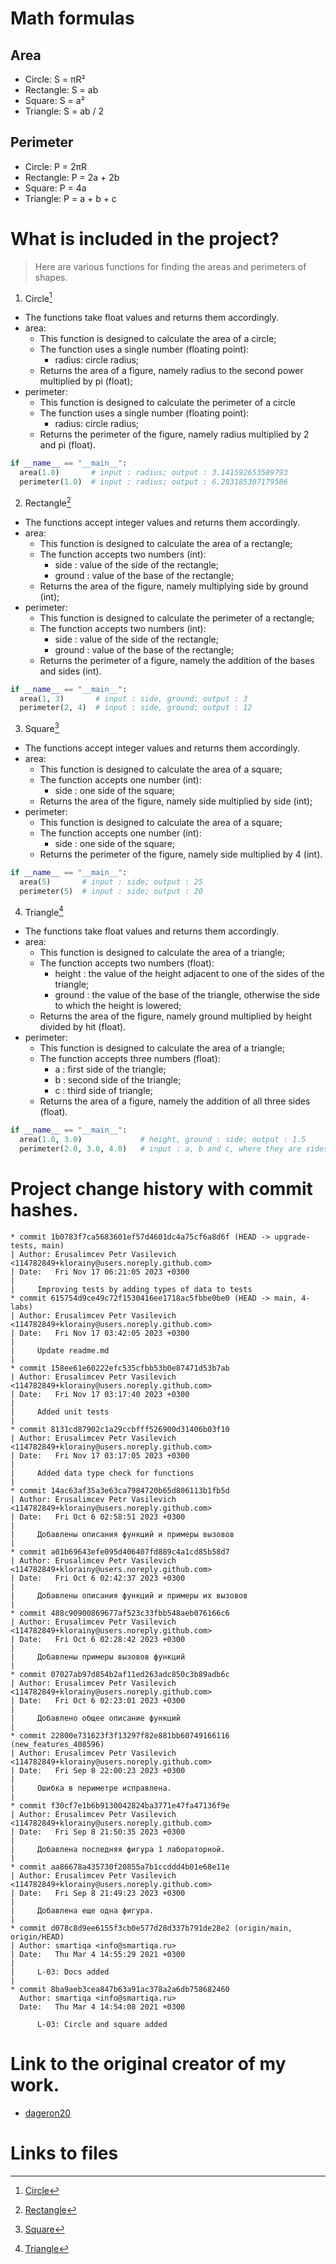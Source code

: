# Math formulas
## Area
- Circle: S = πR²
- Rectangle: S = ab
- Square: S = a²
- Triangle: S = ab / 2

## Perimeter
- Circle: P = 2πR
- Rectangle: P = 2a + 2b
- Square: P = 4a
- Triangle: P = a + b + c

# What is included in the project?
> Here are various functions for finding the areas and perimeters of shapes.
1. Circle[^1]
  - The functions take float values ​​and returns them accordingly.
  - area:
    - This function is designed to calculate the area of ​​a circle;
    - The function uses a single number (floating point):
      - radius: circle radius;
    - Returns the area of ​​a figure, namely radius to the second power multiplied by pi (float);
  - perimeter:
    - This function is designed to calculate the perimeter of ​​a circle
    - The function uses a single number (floating point):
      - radius: circle radius;
    - Returns the perimeter of the figure, namely radius multiplied by 2 and pi (float).
  ```py
  if __name__ == "__main__":
    area(1.0)       # input : radius; output : 3.141592653589793
    perimeter(1.0)  # input : radius; output : 6.283185307179586  
  ```
2. Rectangle[^2]
  - The functions accept integer values ​​and returns them accordingly.
  - area:
    - This function is designed to calculate the area of ​​a rectangle;
    - The function accepts two numbers (int):
      - side : value of the side of the rectangle;
      - ground : value of the base of the rectangle;
    - Returns the area of ​​the figure, namely multiplying side by ground (int);
  - perimeter:
    - This function is designed to calculate the perimeter of ​​a rectangle;
    - The function accepts two numbers (int):
      - side : value of the side of the rectangle;
      - ground : value of the base of the rectangle;
    - Returns the perimeter of a figure, namely the addition of the bases and sides (int).
  ```py
  if __name__ == "__main__":
    area(1, 3)       # input : side, ground; output : 3
    perimeter(2, 4)  # input : side, ground; output : 12  
  ```
3. Square[^3]
  - The functions accept integer values ​​and returns them accordingly.
  - area:
    - This function is designed to calculate the area of ​​a square;
    - The function accepts one number (int):
        - side : one side of the square;
    - Returns the area of ​​the figure, namely side multiplied by side (int);
  - perimeter:
    - This function is designed to calculate the area of ​​a square;
    - The function accepts one number (int):
      - side : one side of the square;
    - Returns the perimeter of the figure, namely side multiplied by 4 (int).
  ```py
  if __name__ == "__main__":
    area(5)       # input : side; output : 25
    perimeter(5)  # input : side; output : 20
  ```
4. Triangle[^4]
  - The functions take float values ​​and returns them accordingly.
  - area:
    - This function is designed to calculate the area of ​​a triangle;
    - The function accepts two numbers (float):
      - height : the value of the height adjacent to one of the sides of the triangle;
      - ground : the value of the base of the triangle, otherwise the side to which the height is lowered;
    - Returns the area of ​​the figure, namely ground multiplied by height divided by hit (float).
  - perimeter:
    - This function is designed to calculate the area of ​​a triangle;
    - The function accepts three numbers (float):
      - a : first side of the triangle;
      - b : second side of the triangle;
      - c : third side of triangle;
    - Returns the area of ​​a figure, namely the addition of all three sides (float).
  ```py
  if __name__ == "__main__":
    area(1.0, 3.0)             # height, ground : side; output : 1.5 
    perimeter(2.0, 3.0, 4.0)   # input : a, b and c, where they are sides of a triangle; output : 9.0  
  ```
# Project change history with commit hashes.

```
* commit 1b0783f7ca5683601ef57d4601dc4a75cf6a8d6f (HEAD -> upgrade-tests, main)
| Author: Erusalimcev Petr Vasilevich <114782849+klorainy@users.noreply.github.com>
| Date:   Fri Nov 17 06:21:05 2023 +0300
|
|     Improving tests by adding types of data to tests
* commit 615754d9ce49c72f1530416ee1718ac5fbbe0be0 (HEAD -> main, 4-labs)
| Author: Erusalimcev Petr Vasilevich <114782849+klorainy@users.noreply.github.com>
| Date:   Fri Nov 17 03:42:05 2023 +0300
|
|     Update readme.md
|
* commit 158ee61e60222efc535cfbb53b0e87471d53b7ab
| Author: Erusalimcev Petr Vasilevich <114782849+klorainy@users.noreply.github.com>
| Date:   Fri Nov 17 03:17:40 2023 +0300
|
|     Added unit tests
|
* commit 8131cd87902c1a29ccbfff526900d31406b03f10
| Author: Erusalimcev Petr Vasilevich <114782849+klorainy@users.noreply.github.com>
| Date:   Fri Nov 17 03:17:05 2023 +0300
|
|     Added data type check for functions
|
* commit 14ac63af35a3e63ca7984720b65d806113b1fb5d
| Author: Erusalimcev Petr Vasilevich <114782849+klorainy@users.noreply.github.com>
| Date:   Fri Oct 6 02:58:51 2023 +0300
|
|     Добавлены описания функций и примеры вызовов
|
* commit a01b69643efe095d406407fd889c4a1cd85b58d7
| Author: Erusalimcev Petr Vasilevich <114782849+klorainy@users.noreply.github.com>
| Date:   Fri Oct 6 02:42:37 2023 +0300
|
|     Добавлены описания функций и примеры их вызовов
|
* commit 488c90900869677af523c33fbb548aeb076166c6
| Author: Erusalimcev Petr Vasilevich <114782849+klorainy@users.noreply.github.com>
| Date:   Fri Oct 6 02:28:42 2023 +0300
|
|     Добавлены примеры вызовов функций
|
* commit 07027ab97d854b2af11ed263adc850c3b89adb6c
| Author: Erusalimcev Petr Vasilevich <114782849+klorainy@users.noreply.github.com>
| Date:   Fri Oct 6 02:23:01 2023 +0300
|
|     Добавлено общее описание функций
|
* commit 22800e731623f3f13297f82e881bb60749166116 (new_features_408596)
| Author: Erusalimcev Petr Vasilevich <114782849+klorainy@users.noreply.github.com>
| Date:   Fri Sep 8 22:00:23 2023 +0300
|
|     Ошибка в периметре исправлена.
|
* commit f30cf7e1b6b9130042824ba3771e47fa47136f9e
| Author: Erusalimcev Petr Vasilevich <114782849+klorainy@users.noreply.github.com>
| Date:   Fri Sep 8 21:50:35 2023 +0300
|
|     Добавлена последняя фигура 1 лабораторной.
|
* commit aa86678a435730f20855a7b1ccddd4b01e68e11e
| Author: Erusalimcev Petr Vasilevich <114782849+klorainy@users.noreply.github.com>
| Date:   Fri Sep 8 21:49:23 2023 +0300
|
|     Добавлена еще одна фигура.
|
* commit d078c8d9ee6155f3cb0e577d28d337b791de28e2 (origin/main, origin/HEAD)
| Author: smartiqa <info@smartiqa.ru>
| Date:   Thu Mar 4 14:55:29 2021 +0300
|
|     L-03: Docs added
|
* commit 8ba9aeb3cea847b63a91ac378a2a6db758682460
  Author: smartiqa <info@smartiqa.ru>
  Date:   Thu Mar 4 14:54:08 2021 +0300

      L-03: Circle and square added

```
# Link to the original creator of my work.
- [dageron20](https://github.com/dageron20)
  
# Links to files
[^1]: [Circle](https://github.com/klorainy/fork_geometric_lib/blob/main/circle.py)
[^2]: [Rectangle](https://github.com/klorainy/fork_geometric_lib/blob/main/rectangle.py)
[^3]: [Square](https://github.com/klorainy/fork_geometric_lib/blob/main/square.py)
[^4]: [Triangle](https://github.com/klorainy/fork_geometric_lib/blob/main/triangle.py)
